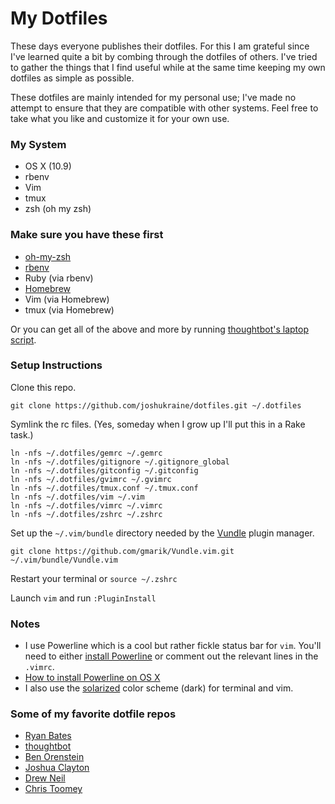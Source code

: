 # My Dotfiles

These days everyone publishes their dotfiles. For this I am grateful since I've learned quite a bit by combing through the dotfiles of others. I've tried to gather the things that I find useful while at the same time keeping my own dotfiles as simple as possible.

These dotfiles are mainly intended for my personal use; I've made no attempt to ensure that they are compatible with other systems. Feel free to take what you like and customize it for your own use.

### My System

* OS X (10.9)
* rbenv
* Vim
* tmux
* zsh (oh my zsh)

### Make sure you have these first

* [oh-my-zsh](https://github.com/robbyrussell/oh-my-zsh)
* [rbenv](https://github.com/sstephenson/rbenv)
* Ruby (via rbenv)
* [Homebrew](http://brew.sh/)
* Vim (via Homebrew)
* tmux (via Homebrew)

Or you can get all of the above and more by running [thoughtbot's laptop script](https://github.com/thoughtbot/laptop).

### Setup Instructions

Clone this repo.

    git clone https://github.com/joshukraine/dotfiles.git ~/.dotfiles

Symlink the rc files. (Yes, someday when I grow up I'll put this in a Rake task.)

    ln -nfs ~/.dotfiles/gemrc ~/.gemrc
    ln -nfs ~/.dotfiles/gitignore ~/.gitignore_global
    ln -nfs ~/.dotfiles/gitconfig ~/.gitconfig
    ln -nfs ~/.dotfiles/gvimrc ~/.gvimrc
    ln -nfs ~/.dotfiles/tmux.conf ~/.tmux.conf
    ln -nfs ~/.dotfiles/vim ~/.vim
    ln -nfs ~/.dotfiles/vimrc ~/.vimrc
    ln -nfs ~/.dotfiles/zshrc ~/.zshrc

Set up the `~/.vim/bundle` directory needed by the [Vundle](https://github.com/gmarik/Vundle.vim) plugin manager.

    git clone https://github.com/gmarik/Vundle.vim.git ~/.vim/bundle/Vundle.vim

Restart your terminal or `source ~/.zshrc`

Launch `vim` and run `:PluginInstall`

### Notes
* I use Powerline which is a cool but rather fickle status bar for `vim`. You'll need to either [install Powerline](https://powerline.readthedocs.org/en/latest/overview.html#installation) or comment out the relevant lines in the `.vimrc`.
* [How to install Powerline on OS X](https://gist.github.com/joshukraine/2c0078b9eba270382d58)
* I also use the [solarized](https://github.com/altercation/solarized) color scheme (dark) for terminal and vim.

### Some of my favorite dotfile repos

* [Ryan Bates](https://github.com/ryanb/dotfiles)
* [thoughtbot](https://github.com/thoughtbot/dotfiles)
* [Ben Orenstein](https://github.com/r00k/dotfiles)
* [Joshua Clayton](https://github.com/joshuaclayton/dotfiles)
* [Drew Neil](https://github.com/nelstrom/dotfiles)
* [Chris Toomey](https://github.com/christoomey/dotfiles)
